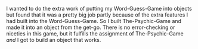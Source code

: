 I wanted to do the extra work of putting my Word-Guess-Game into objects but found that it was a pretty big job partly because of the extra features I had built into the Word-Guess-Game. So I built The-Psychic-Game and made it into an object from the get-go. There is no error-checking or niceties in this game, but it fulfills the assignment of The-Psychic-Game *and* I got to build an object that works.